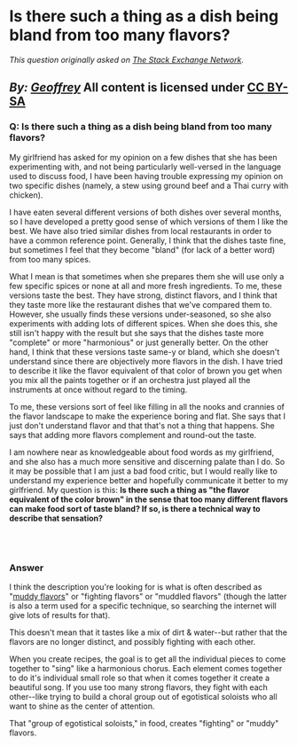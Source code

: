 # Is there such a thing as a dish being bland from too many flavors?

_This question originally asked on [The Stack Exchange Network](https://cooking.stackexchange.com/q/115029)._

_By: [Geoffrey](https://cooking.stackexchange.com/u/93171)_
All content is licensed under [CC BY-SA](https://creativecommons.org/licenses/by-sa/4.0/)
<br>
--------------------------------------------
### Q: Is there such a thing as a dish being bland from too many flavors?
<p>My girlfriend has asked for my opinion on a few dishes that she has been experimenting with, and not being particularly well-versed in the language used to discuss food, I have been having trouble expressing my opinion on two specific dishes (namely, a stew using ground beef and a Thai curry with chicken).</p>
<p>I have eaten several different versions of both dishes over several months, so I have developed a pretty good sense of which versions of them I like the best. We have also tried similar dishes from local restaurants in order to have a common reference point. Generally, I think that the dishes taste fine, but sometimes I feel that they become &quot;bland&quot; (for lack of a better word) from too many spices.</p>
<p>What I mean is that sometimes when she prepares them she will use only a few specific spices or none at all and more fresh ingredients. To me, these versions taste the best. They have strong, distinct flavors, and I think that they taste more like the restaurant dishes that we've compared them to. However, she usually finds these versions under-seasoned, so she also experiments with adding lots of different spices. When she does this, she still isn't happy with the result but she says that the dishes taste more &quot;complete&quot; or more &quot;harmonious&quot; or just generally better. On the other hand, I think that these versions taste same-y or bland, which she doesn't understand since there are objectively more flavors in the dish. I have tried to describe it like the flavor equivalent of that color of brown you get when you mix all the paints together or if an orchestra just played all the instruments at once without regard to the timing.</p>
<p>To me, these versions sort of feel like filling in all the nooks and crannies of the flavor landscape to make the experience boring and flat. She says that I just don't understand flavor and that that's not a thing that happens. She says that adding more flavors complement and round-out the taste.</p>
<p>I am nowhere near as knowledgeable about food words as my girlfriend, and she also has a much more sensitive and discerning palate than I do. So it may be possible that I am just a bad food critic, but I would really like to understand my experience better and hopefully communicate it better to my girlfriend. My question is this: <strong>Is there such a thing as &quot;the flavor equivalent of the color brown&quot; in the sense that too many different flavors can make food sort of taste bland? If so, is there a technical way to describe that sensation?</strong></p>

<br><br>
### Answer 
<p>I think the description you're looking for is what is often described as &quot;<a href="https://www.home-barista.com/coffees/muddy-flavor-t9472.html#:%7E:text=Jim%20Schulman%20often%20uses%20this,their%20potential%20in%20some%20way." rel="noreferrer">muddy flavors</a>&quot; or &quot;fighting flavors&quot; or &quot;muddled flavors&quot; (though the latter is also a term used for a specific technique, so searching the internet will give lots of results for that).</p>
<p>This doesn't mean that it tastes like a mix of dirt &amp; water--but rather that the flavors are no longer distinct, and possibly fighting with each other.</p>
<p>When you create recipes, the goal is to get all the individual pieces to come together to &quot;sing&quot; like a harmonious chorus. Each element comes together to do it's individual small role so that when it comes together it create a beautiful song. If you use too many strong flavors, they fight with each other--like trying to build a choral group out of egotistical soloists who all want to shine as the center of attention.</p>
<p>That &quot;group of egotistical soloists,&quot; in food, creates &quot;fighting&quot; or &quot;muddy&quot; flavors.</p>

